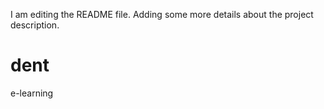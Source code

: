 I am editing the README file. Adding some more details about the project description.
# dent
e-learning
